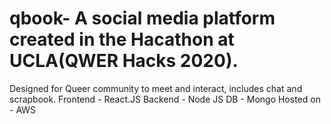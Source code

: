 # qbook- A social media platform created in the Hacathon at UCLA(QWER Hacks 2020).
Designed for Queer community to meet and interact, includes chat and scrapbook. 
Frontend - React.JS
Backend - Node JS
DB - Mongo
Hosted on - AWS
